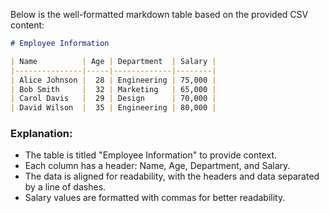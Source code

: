 Below is the well-formatted markdown table based on the provided CSV content:

```markdown
# Employee Information

| Name          | Age | Department  | Salary |
|---------------|-----|-------------|--------|
| Alice Johnson |  28 | Engineering | 75,000 |
| Bob Smith     |  32 | Marketing   | 65,000 |
| Carol Davis   |  29 | Design      | 70,000 |
| David Wilson  |  35 | Engineering | 80,000 |
```

### Explanation:
- The table is titled "Employee Information" to provide context.
- Each column has a header: Name, Age, Department, and Salary.
- The data is aligned for readability, with the headers and data separated by a line of dashes.
- Salary values are formatted with commas for better readability.